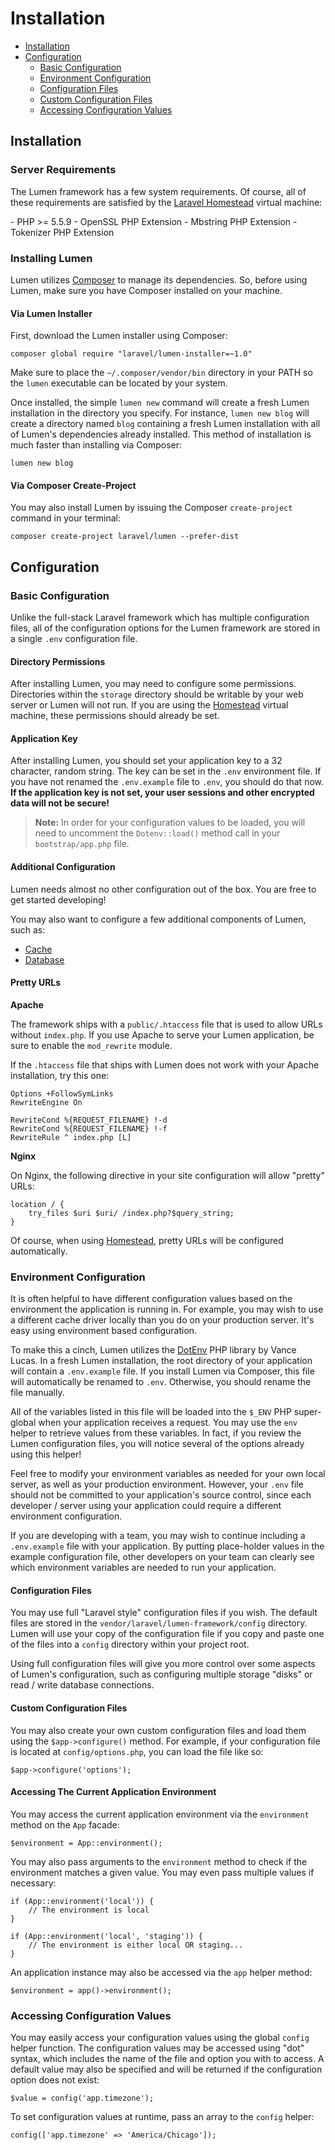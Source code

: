 # Installation

- [Installation](#installation)
- [Configuration](#configuration)
	- [Basic Configuration](#basic-configuration)
	- [Environment Configuration](#environment-configuration)
	- [Configuration Files](#configuration-files)
	- [Custom Configuration Files](#custom-configuration-files)
	- [Accessing Configuration Values](#accessing-configuration-values)

<a name="installation"></a>
## Installation

### Server Requirements

The Lumen framework has a few system requirements. Of course, all of these requirements are satisfied by the [Laravel Homestead](http://laravel.com/docs/homestead) virtual machine:

<div class="content-list" markdown="1">
- PHP >= 5.5.9
- OpenSSL PHP Extension
- Mbstring PHP Extension
- Tokenizer PHP Extension
</div>

<a name="install-lumen"></a>
### Installing Lumen

Lumen utilizes [Composer](http://getcomposer.org) to manage its dependencies. So, before using Lumen, make sure you have Composer installed on your machine.

#### Via Lumen Installer

First, download the Lumen installer using Composer:

	composer global require "laravel/lumen-installer=~1.0"

Make sure to place the `~/.composer/vendor/bin` directory in your PATH so the `lumen` executable can be located by your system.

Once installed, the simple `lumen new` command will create a fresh Lumen installation in the directory you specify. For instance, `lumen new blog` will create a directory named `blog` containing a fresh Lumen installation with all of Lumen's dependencies already installed. This method of installation is much faster than installing via Composer:

	lumen new blog

#### Via Composer Create-Project

You may also install Lumen by issuing the Composer `create-project` command in your terminal:

	composer create-project laravel/lumen --prefer-dist

<a name="configuration"></a>
## Configuration

<a name="basic-configuration"></a>
### Basic Configuration

Unlike the full-stack Laravel framework which has multiple configuration files, all of the configuration options for the Lumen framework are stored in a single `.env` configuration file.

#### Directory Permissions

After installing Lumen, you may need to configure some permissions. Directories within the `storage` directory should be writable by your web server or Lumen will not run. If you are using the [Homestead](/docs/{{version}}/homestead) virtual machine, these permissions should already be set.

#### Application Key

After installing Lumen, you should set your application key to a 32 character, random string. The key can be set in the `.env` environment file. If you have not renamed the `.env.example` file to `.env`, you should do that now. **If the application key is not set, your user sessions and other encrypted data will not be secure!**

> **Note:** In order for your configuration values to be loaded, you will need to uncomment the `Dotenv::load()` method call in your `bootstrap/app.php` file.

#### Additional Configuration

Lumen needs almost no other configuration out of the box. You are free to get started developing!

You may also want to configure a few additional components of Lumen, such as:

- [Cache](/docs/cache#configuration)
- [Database](/docs/database#configuration)

<a name="pretty-urls"></a>
#### Pretty URLs

**Apache**

The framework ships with a `public/.htaccess` file that is used to allow URLs without `index.php`. If you use Apache to serve your Lumen application, be sure to enable the `mod_rewrite` module.

If the `.htaccess` file that ships with Lumen does not work with your Apache installation, try this one:

	Options +FollowSymLinks
	RewriteEngine On

	RewriteCond %{REQUEST_FILENAME} !-d
	RewriteCond %{REQUEST_FILENAME} !-f
	RewriteRule ^ index.php [L]

**Nginx**

On Nginx, the following directive in your site configuration will allow "pretty" URLs:

	location / {
		try_files $uri $uri/ /index.php?$query_string;
	}

Of course, when using [Homestead](http://laravel.com/docs/homestead), pretty URLs will be configured automatically.

<a name="environment-configuration"></a>
### Environment Configuration

It is often helpful to have different configuration values based on the environment the application is running in. For example, you may wish to use a different cache driver locally than you do on your production server. It's easy using environment based configuration.

To make this a cinch, Lumen utilizes the [DotEnv](https://github.com/vlucas/phpdotenv) PHP library by Vance Lucas. In a fresh Lumen installation, the root directory of your application will contain a `.env.example` file. If you install Lumen via Composer, this file will automatically be renamed to `.env`. Otherwise, you should rename the file manually.

All of the variables listed in this file will be loaded into the `$_ENV` PHP super-global when your application receives a request. You may use the `env` helper to retrieve values from these variables. In fact, if you review the Lumen configuration files, you will notice several of the options already using this helper!

Feel free to modify your environment variables as needed for your own local server, as well as your production environment. However, your `.env` file should not be committed to your application's source control, since each developer / server using your application could require a different environment configuration.

If you are developing with a team, you may wish to continue including a `.env.example` file with your application. By putting place-holder values in the example configuration file, other developers on your team can clearly see which environment variables are needed to run your application.

<a name="configuration-files"></a>
#### Configuration Files

You may use full "Laravel style" configuration files if you wish. The default files are stored in the `vendor/laravel/lumen-framework/config` directory. Lumen will use your copy of the configuration file if you copy and paste one of the files into a `config` directory within your project root.

Using full configuration files will give you more control over some aspects of Lumen's configuration, such as configuring multiple storage "disks" or read / write database connections.

<a name="custom-configuration-files"></a>
#### Custom Configuration Files

You may also create your own custom configuration files and load them using the `$app->configure()` method. For example, if your configuration file is located at `config/options.php`, you can load the file like so:

	$app->configure('options');

#### Accessing The Current Application Environment

You may access the current application environment via the `environment` method on the `App` facade:

	$environment = App::environment();

You may also pass arguments to the `environment` method to check if the environment matches a given value. You may even pass multiple values if necessary:

	if (App::environment('local')) {
		// The environment is local
	}

	if (App::environment('local', 'staging')) {
		// The environment is either local OR staging...
	}

An application instance may also be accessed via the `app` helper method:

	$environment = app()->environment();

<a name="accessing-configuration-values"></a>
### Accessing Configuration Values

You may easily access your configuration values using the global `config` helper function. The configuration values may be accessed using "dot" syntax, which includes the name of the file and option you with to access. A default value may also be specified and will be returned if the configuration option does not exist:

	$value = config('app.timezone');

To set configuration values at runtime, pass an array to the `config` helper:

	config(['app.timezone' => 'America/Chicago']);
